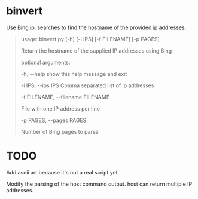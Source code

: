 # binvert
Use Bing ip: searches to find the hostname of the provided ip addresses.

 >usage: binvert.py [-h] [-i IPS] [-f FILENAME] [-p PAGES]
 >
 >Return the hostname of the supplied IP addresses using Bing
 >
 >optional arguments:
 >
 >-h, --help            show this help message and exit
 >
 >-i IPS, --ips IPS     Comma separated list of ip addresses
 >
 >-f FILENAME, --filename FILENAME
 >
 >File with one IP address per line
 >
 >-p PAGES, --pages PAGES
 >
 >Number of Bing pages to parse
 
# TODO
Add ascii art because it's not a real script yet

Modify the parsing of the host command output. host can return multiple IP addresses.
